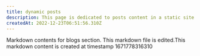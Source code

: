 ```yaml
---
title: dynamic posts
description: This page is dedicated to posts content in a static site
createdAt: 2022-12-23T06:51:56.310Z
---
```

Markdown contents for blogs section.
This markdown file is edited.This markdown content is created at timestamp 1671778316310